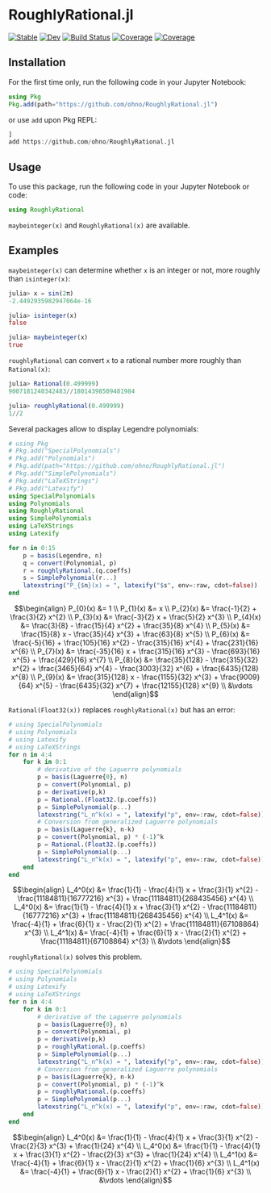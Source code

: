 # RoughlyRational.jl

[![Stable](https://img.shields.io/badge/docs-stable-blue.svg)](https://ohno.github.io/RoughlyRational.jl/stable/)
[![Dev](https://img.shields.io/badge/docs-dev-blue.svg)](https://ohno.github.io/RoughlyRational.jl/dev/)
[![Build Status](https://travis-ci.com/ohno/RoughlyRational.jl.svg?branch=main)](https://travis-ci.com/ohno/RoughlyRational.jl)
[![Coverage](https://codecov.io/gh/ohno/RoughlyRational.jl/branch/main/graph/badge.svg)](https://codecov.io/gh/ohno/RoughlyRational.jl)
[![Coverage](https://coveralls.io/repos/github/ohno/RoughlyRational.jl/badge.svg?branch=main)](https://coveralls.io/github/ohno/RoughlyRational.jl?branch=main)


## Installation

For the first time only, run the following code in your Jupyter Notebook:

```julia
using Pkg
Pkg.add(path="https://github.com/ohno/RoughlyRational.jl")
```

or use `add` upon Pkg REPL:

```julia
]
add https://github.com/ohno/RoughlyRational.jl
```

## Usage

To use this package, run the following code in your Jupyter Notebook or code:

```julia
using RoughlyRational
```

`maybeinteger(x)` and `RoughlyRational(x)` are available.


## Examples

`maybeinteger(x)` can determine whether `x` is an integer or not, more roughly than `isinteger(x)`:

```julia
julia> x = sin(2π)
-2.4492935982947064e-16

julia> isinteger(x)
false

julia> maybeinteger(x)
true
```

`roughlyRational` can convert `x` to a rational number more roughly than `Rational(x)`:

```julia
julia> Rational(0.499999)
9007181240342483//18014398509481984

julia> roughlyRational(0.499999)
1//2
```

Several packages allow to display Legendre polynomials:

```julia
# using Pkg
# Pkg.add("SpecialPolynomials")
# Pkg.add("Polynomials")
# Pkg.add(path="https://github.com/ohno/RoughlyRational.jl")
# Pkg.add("SimplePolynomials")
# Pkg.add("LaTeXStrings")
# Pkg.add("Latexify")
using SpecialPolynomials
using Polynomials
using RoughlyRational
using SimplePolynomials
using LaTeXStrings
using Latexify

for n in 0:15
    p = basis(Legendre, n)
    q = convert(Polynomial, p)
    r = roughlyRational.(q.coeffs)
    s = SimplePolynomial(r...)
    latexstring("P_{$n}(x) = ", latexify("$s", env=:raw, cdot=false)) |> display
end
```

```math
\begin{align}
P_{0}(x) &= 1 \\
P_{1}(x) &= x \\
P_{2}(x) &= \frac{-1}{2} + \frac{3}{2} x^{2} \\
P_{3}(x) &= \frac{-3}{2} x + \frac{5}{2} x^{3} \\
P_{4}(x) &= \frac{3}{8} - \frac{15}{4} x^{2} + \frac{35}{8} x^{4} \\
P_{5}(x) &= \frac{15}{8} x - \frac{35}{4} x^{3} + \frac{63}{8} x^{5} \\
P_{6}(x) &= \frac{-5}{16} + \frac{105}{16} x^{2} - \frac{315}{16} x^{4} + \frac{231}{16} x^{6} \\
P_{7}(x) &= \frac{-35}{16} x + \frac{315}{16} x^{3} - \frac{693}{16} x^{5} + \frac{429}{16} x^{7} \\
P_{8}(x) &= \frac{35}{128} - \frac{315}{32} x^{2} + \frac{3465}{64} x^{4} - \frac{3003}{32} x^{6} + \frac{6435}{128} x^{8} \\
P_{9}(x) &= \frac{315}{128} x - \frac{1155}{32} x^{3} + \frac{9009}{64} x^{5} - \frac{6435}{32} x^{7} + \frac{12155}{128} x^{9} \\
&\vdots
\end{align}
```

`Rational(Float32(x))` replaces `roughlyRational(x)` but has an error:

```julia
# using SpecialPolynomials
# using Polynomials
# using Latexify
# using LaTeXStrings
for n in 4:4
    for k in 0:1
        # derivative of the Laguerre polynomials
        p = basis(Laguerre{0}, n)
        p = convert(Polynomial, p)
        p = derivative(p,k)
        p = Rational.(Float32.(p.coeffs))
        p = SimplePolynomial(p...)
        latexstring("L_n^k(x) = ", latexify("p", env=:raw, cdot=false)) |> display
        # Conversion from generalized Laguerre polynomials
        p = basis(Laguerre{k}, n-k)
        p = convert(Polynomial, p) * (-1)^k
        p = Rational.(Float32.(p.coeffs))
        p = SimplePolynomial(p...)
        latexstring("L_n^k(x) = ", latexify("p", env=:raw, cdot=false)) |> display
    end
end
```

```math
\begin{align}
L_4^0(x) &= \frac{1}{1} - \frac{4}{1} x + \frac{3}{1} x^{2} - \frac{11184811}{16777216} x^{3} + \frac{11184811}{268435456} x^{4} \\
L_4^0(x) &= \frac{1}{1} - \frac{4}{1} x + \frac{3}{1} x^{2} - \frac{11184811}{16777216} x^{3} + \frac{11184811}{268435456} x^{4} \\
L_4^1(x) &= \frac{-4}{1} + \frac{6}{1} x - \frac{2}{1} x^{2} + \frac{11184811}{67108864} x^{3} \\
L_4^1(x) &= \frac{-4}{1} + \frac{6}{1} x - \frac{2}{1} x^{2} + \frac{11184811}{67108864} x^{3} \\
&\vdots
\end{align}
```

`roughlyRational(x)` solves this problem.

```julia
# using SpecialPolynomials
# using Polynomials
# using Latexify
# using LaTeXStrings
for n in 4:4
    for k in 0:1
        # derivative of the Laguerre polynomials
        p = basis(Laguerre{0}, n)
        p = convert(Polynomial, p)
        p = derivative(p,k)
        p = roughlyRational.(p.coeffs)
        p = SimplePolynomial(p...)
        latexstring("L_n^k(x) = ", latexify("p", env=:raw, cdot=false)) |> display
        # Conversion from generalized Laguerre polynomials
        p = basis(Laguerre{k}, n-k)
        p = convert(Polynomial, p) * (-1)^k
        p = roughlyRational.(p.coeffs)
        p = SimplePolynomial(p...)
        latexstring("L_n^k(x) = ", latexify("p", env=:raw, cdot=false)) |> display
    end
end
```


```math
\begin{align}
L_4^0(x) &= \frac{1}{1} - \frac{4}{1} x + \frac{3}{1} x^{2} - \frac{2}{3} x^{3} + \frac{1}{24} x^{4} \\
L_4^0(x) &= \frac{1}{1} - \frac{4}{1} x + \frac{3}{1} x^{2} - \frac{2}{3} x^{3} + \frac{1}{24} x^{4} \\
L_4^1(x) &= \frac{-4}{1} + \frac{6}{1} x - \frac{2}{1} x^{2} + \frac{1}{6} x^{3} \\
L_4^1(x) &= \frac{-4}{1} + \frac{6}{1} x - \frac{2}{1} x^{2} + \frac{1}{6} x^{3} \\
&\vdots
\end{align}
```
